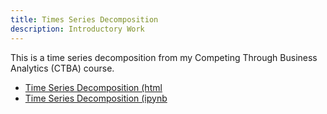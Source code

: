 ```yaml
---
title: Times Series Decomposition
description: Introductory Work
---
```


This is a time series decomposition from my Competing Through Business Analytics (CTBA) course. 
- [Time Series Decomposition (html](TimeSeries.html )
- [Time Series Decomposition (ipynb](TimeSeries.ipynb )
